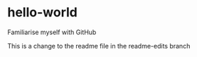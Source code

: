 # hello-world
Familiarise myself with GitHub

This is a change to the readme file in the readme-edits branch
